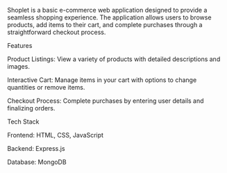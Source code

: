 Shoplet is a basic e-commerce web application designed to provide a seamless shopping experience. The application allows users to browse products, add items to their cart, and complete purchases through a straightforward checkout process.

Features

Product Listings: View a variety of products with detailed descriptions and images.

Interactive Cart: Manage items in your cart with options to change quantities or remove items.

Checkout Process: Complete purchases by entering user details and finalizing orders.


Tech Stack

Frontend: HTML, CSS, JavaScript

Backend: Express.js

Database: MongoDB

